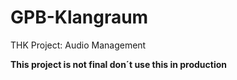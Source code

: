 # GPB-Klangraum
THK Project: Audio Management

**This project is not final don´t use this in production**
